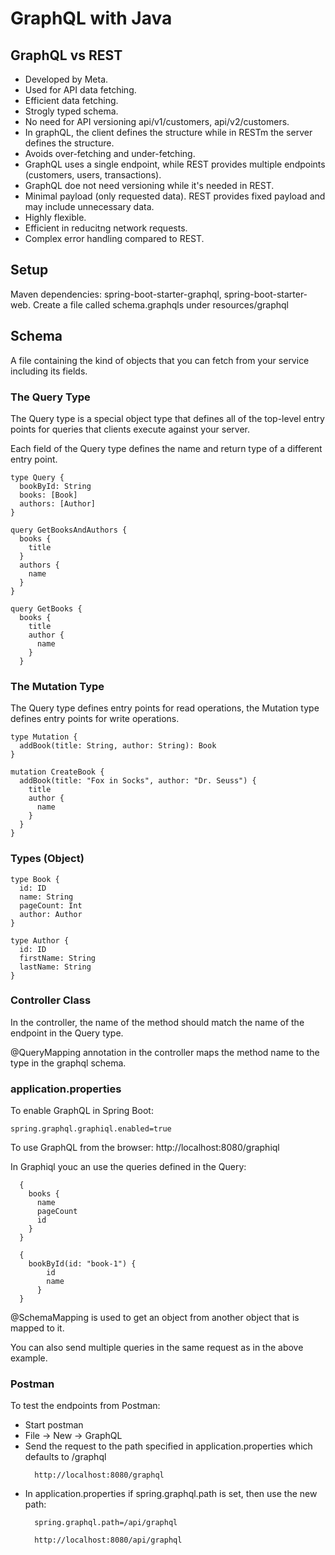 # GraphQL with Java

## GraphQL vs REST
- Developed by Meta.
- Used for API data fetching.
- Efficient data fetching.
- Strogly typed schema.
- No need for API versioning api/v1/customers, api/v2/customers.
- In graphQL, the client defines the structure while in RESTm the server defines the structure.
- Avoids over-fetching and under-fetching.
- GraphQL uses a single endpoint, while REST provides multiple endpoints (customers, users, transactions).
- GraphQL doe not need versioning while it's needed in REST.
- Minimal payload (only requested data). REST provides fixed payload and may include unnecessary data.
- Highly flexible.
- Efficient in reducitng network requests.
- Complex error handling compared to REST.

## Setup
Maven dependencies: spring-boot-starter-graphql, spring-boot-starter-web.
Create a file called schema.graphqls under resources/graphql

## Schema
A file containing the kind of objects that you can fetch from your service including its fields.

### The Query Type
The Query type is a special object type that defines all of the top-level entry points for queries that clients execute against your server.

Each field of the Query type defines the name and return type of a different entry point.

```schema.graphqls
type Query {
  bookById: String
  books: [Book]
  authors: [Author]
}

query GetBooksAndAuthors {
  books {
    title
  }
  authors {
    name
  }
}

query GetBooks {
  books {
    title
    author {
      name
    }
  }
```

### The Mutation Type
The Query type defines entry points for read operations, the Mutation type defines entry points for write operations.
```schema.graphqls
type Mutation {
  addBook(title: String, author: String): Book
}

mutation CreateBook {
  addBook(title: "Fox in Socks", author: "Dr. Seuss") {
    title
    author {
      name
    }
  }
}
```

### Types (Object)
```schema.graphqls
type Book {
  id: ID
  name: String
  pageCount: Int
  author: Author
}

type Author {
  id: ID
  firstName: String
  lastName: String
}
```

### Controller Class
In the controller, the name of the method should match the name of the endpoint in the Query type.

@QueryMapping  annotation in the controller maps the method name to the type in the graphql schema.

### application.properties
To enable GraphQL in Spring Boot:

```application.properties
spring.graphql.graphiql.enabled=true
```

To use GraphQL from the browser: http://localhost:8080/graphiql

In Graphiql youc an use the queries defined in the Query:
```graphicl.graphicl
  {
    books {
      name
      pageCount
      id
    }
  }

  {
    bookById(id: "book-1") {
        id
        name
      }
  }
```

@SchemaMapping is used to get an object from another object that is mapped to it.

You can also send multiple queries in the same request as in the above example.

### Postman
To test the endpoints from Postman:
- Start postman
- File -> New -> GraphQL
- Send the request to the path specified in application.properties which defaults to /graphql
  ```
    http://localhost:8080/graphql
  ```
- In application.properties if spring.graphql.path is set, then use the new path:
  ```
    spring.graphql.path=/api/graphql
  
    http://localhost:8080/api/graphql
  ```
